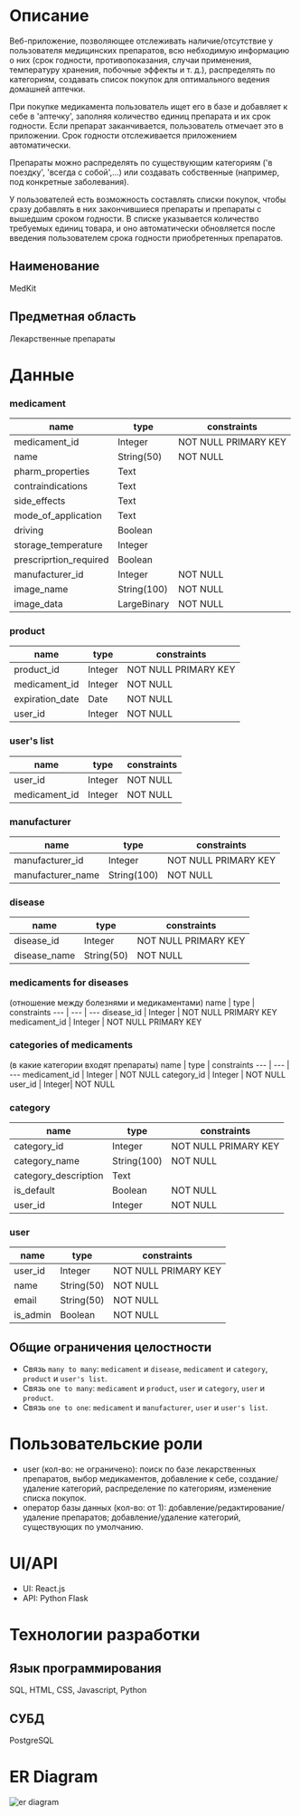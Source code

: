 # Описание
Веб-приложение, позволяющее отслеживать наличие/отсутствие у пользователя медицинских препаратов, всю небходимую информацию о них (срок годности, противопоказания, случаи применения, температуру хранения, побочные эффекты и т. д.), распределять по категориям, создавать список покупок для оптимального ведения домашней аптечки. 

При покупке медикамента пользователь ищет его в базе и добавляет к себе в 'аптечку', заполняя количество единиц препарата и их срок годности. Если препарат заканчивается, пользователь отмечает это в приложении. Срок годности отслеживается приложением автоматически.

Препараты можно распределять по существующим категориям ('в поездку', 'всегда с собой',...) или создавать собственные (например, под конкретные заболевания).

У пользователей есть возможность составлять списки покупок, чтобы сразу добавлять в них закончившиеся препараты и препараты с вышедшим сроком годности. В списке  указывается количество требуемых единиц товара, и оно автоматически обновляется после введения пользователем срока годности приобретенных препаратов.
## Наименование
MedKit
## Предметная область
Лекарственные препараты
# Данные
### medicament
name | type | constraints
--- | --- | ---
medicament_id | Integer | NOT NULL PRIMARY KEY
name | String(50) | NOT NULL
pharm_properties | Text | 
contraindications | Text | 
side_effects | Text | 
mode_of_application | Text | 
driving | Boolean | 
storage_temperature | Integer | 
prescriprtion_required | Boolean | 
manufacturer_id | Integer | NOT NULL
image_name | String(100) | NOT NULL
image_data | LargeBinary | NOT NULL

### product
name | type | constraints
--- | --- | ---
product_id | Integer | NOT NULL PRIMARY KEY
medicament_id | Integer | NOT NULL
expiration_date | Date | NOT NULL
user_id | Integer | NOT NULL

### user's list
name | type | constraints
--- | --- | ---
user_id | Integer | NOT NULL
medicament_id | Integer | NOT NULL

### manufacturer
name | type | constraints
--- | --- | ---
manufacturer_id | Integer | NOT NULL PRIMARY KEY
manufacturer_name | String(100) | NOT NULL

### disease
name | type | constraints
--- | --- | ---
disease_id | Integer | NOT NULL PRIMARY KEY
disease_name | String(50) | NOT NULL

### medicaments for diseases
(отношение между болезнями и медикаментами)
name | type | constraints
--- | --- | ---
disease_id | Integer | NOT NULL PRIMARY KEY
medicament_id | Integer | NOT NULL PRIMARY KEY

### categories of medicaments
(в какие категории входят препараты)
name | type | constraints
--- | --- | ---
medicament_id | Integer | NOT NULL
category_id | Integer | NOT NULL
user_id | Integer| NOT NULL

### category
name | type | constraints
--- | --- | ---
category_id | Integer | NOT NULL PRIMARY KEY
category_name | String(100) | NOT NULL
category_description | Text |
is_default | Boolean | NOT NULL
user_id | Integer | NOT NULL

### user
name | type | constraints
--- | --- | ---
user_id | Integer | NOT NULL PRIMARY KEY
name | String(50) | NOT NULL
email | String(50) | NOT NULL
is_admin | Boolean | NOT NULL

## Общие ограничения целостности
- Связь `many to many`: `medicament` и `disease`, `medicament` и `category`, `product` и `user's list`.
- Связь `one to many`: `medicament` и `product`, `user` и `category`, `user` и `product`.
- Связь `one to one`: `medicament` и `manufacturer`, `user` и `user's list`.

# Пользовательские роли
- user (кол-во: не ограничено): поиск по базе лекарственных препаратов, выбор медикаментов, добавление к себе, создание/удаление категорий, распределение по категориям, изменение списка покупок.
- оператор базы данных (кол-во: от 1): добавление/редактирование/удаление препаратов; добавление/удаление категорий, существующих по умолчанию.

# UI/API
- UI: React.js
- API: Python Flask

# Технологии разработки
## Язык программирования
SQL, HTML, CSS, Javascript, Python
## СУБД
PostgreSQL

# ER Diagram
![er diagram](https://user-images.githubusercontent.com/61321903/147204516-0db3d864-5703-4992-9477-ee65f683c82e.png)
